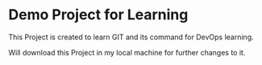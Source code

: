 # Demo Project for Learning

This Project is created to learn GIT and its command for DevOps learning.

Will download this Project in my local machine for further changes to it.
